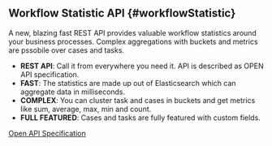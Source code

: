 ## Workflow Statistic API {#workflowStatistic}

A new, blazing fast REST API provides valuable workflow statistics around your business processes.
Complex aggregations with buckets and metrics are pssobile over cases and tasks.

- __REST API__: Call it from everywhere you need it. API is described as OPEN API specification.
- __FAST__: The statistics are made up out of Elasticsearch which can aggregate data in milliseconds.
- __COMPLEX__: You can cluster task and cases in buckets and get metrics like sum, average, max, min and count.
- __FULL FEATURED__: Cases and tasks are fully featured with custom fields.

<div class="short-links">
	<a href="https://developer.axonivy.com/api-browser?configUrl=https%3A%2F%2Fdeveloper.axonivy.com%2Fdoc%2F11.1%2Fopenapi%2Fconfig.json&urls.primaryName=default" target="_blank" rel="noopener noreferrer">
		<i class="si si-book"></i> Open API Specification
	</a>
</div>
